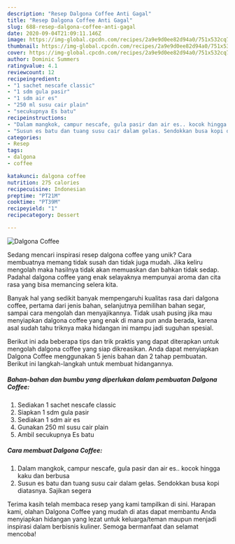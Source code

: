 ```yaml
---
description: "Resep Dalgona Coffee Anti Gagal"
title: "Resep Dalgona Coffee Anti Gagal"
slug: 688-resep-dalgona-coffee-anti-gagal
date: 2020-09-04T21:09:11.146Z
image: https://img-global.cpcdn.com/recipes/2a9e9d0ee82d94a0/751x532cq70/dalgona-coffee-foto-resep-utama.jpg
thumbnail: https://img-global.cpcdn.com/recipes/2a9e9d0ee82d94a0/751x532cq70/dalgona-coffee-foto-resep-utama.jpg
cover: https://img-global.cpcdn.com/recipes/2a9e9d0ee82d94a0/751x532cq70/dalgona-coffee-foto-resep-utama.jpg
author: Dominic Summers
ratingvalue: 4.1
reviewcount: 12
recipeingredient:
- "1 sachet nescafe classic"
- "1 sdm gula pasir"
- "1 sdm air es"
- "250 ml susu cair plain"
- "secukupnya Es batu"
recipeinstructions:
- "Dalam mangkok, campur nescafe, gula pasir dan air es.. kocok hingga kaku dan berbusa"
- "Susun es batu dan tuang susu cair dalam gelas. Sendokkan busa kopi diatasnya. Sajikan segera"
categories:
- Resep
tags:
- dalgona
- coffee

katakunci: dalgona coffee 
nutrition: 275 calories
recipecuisine: Indonesian
preptime: "PT21M"
cooktime: "PT39M"
recipeyield: "1"
recipecategory: Dessert

---
```



![Dalgona Coffee](https://img-global.cpcdn.com/recipes/2a9e9d0ee82d94a0/751x532cq70/dalgona-coffee-foto-resep-utama.jpg)

Sedang mencari inspirasi resep dalgona coffee yang unik? Cara membuatnya memang tidak susah dan tidak juga mudah. Jika keliru mengolah maka hasilnya tidak akan memuaskan dan bahkan tidak sedap. Padahal dalgona coffee yang enak selayaknya mempunyai aroma dan cita rasa yang bisa memancing selera kita.

Banyak hal yang sedikit banyak mempengaruhi kualitas rasa dari dalgona coffee, pertama dari jenis bahan, selanjutnya pemilihan bahan segar, sampai cara mengolah dan menyajikannya. Tidak usah pusing jika mau menyiapkan dalgona coffee yang enak di mana pun anda berada, karena asal sudah tahu triknya maka hidangan ini mampu jadi suguhan spesial.




Berikut ini ada beberapa tips dan trik praktis yang dapat diterapkan untuk mengolah dalgona coffee yang siap dikreasikan. Anda dapat menyiapkan Dalgona Coffee menggunakan 5 jenis bahan dan 2 tahap pembuatan. Berikut ini langkah-langkah untuk membuat hidangannya.

<!--inarticleads1-->

##### Bahan-bahan dan bumbu yang diperlukan dalam pembuatan Dalgona Coffee:

1. Sediakan 1 sachet nescafe classic
1. Siapkan 1 sdm gula pasir
1. Sediakan 1 sdm air es
1. Gunakan 250 ml susu cair plain
1. Ambil secukupnya Es batu




<!--inarticleads2-->

##### Cara membuat Dalgona Coffee:

1. Dalam mangkok, campur nescafe, gula pasir dan air es.. kocok hingga kaku dan berbusa
1. Susun es batu dan tuang susu cair dalam gelas. Sendokkan busa kopi diatasnya. Sajikan segera




Terima kasih telah membaca resep yang kami tampilkan di sini. Harapan kami, olahan Dalgona Coffee yang mudah di atas dapat membantu Anda menyiapkan hidangan yang lezat untuk keluarga/teman maupun menjadi inspirasi dalam berbisnis kuliner. Semoga bermanfaat dan selamat mencoba!
